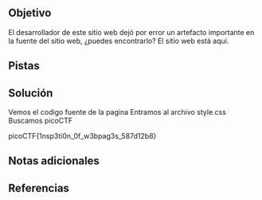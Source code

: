 ## Objetivo

El desarrollador de este sitio web dejó por error un artefacto importante en la fuente del sitio web, ¿puedes encontrarlo? El sitio web está aquí.

## Pistas
## Solución

Vemos el codigo fuente de la pagina
Entramos al archivo style.css
Buscamos picoCTF

picoCTF{1nsp3ti0n_0f_w3bpag3s_587d12b8}
## Notas adicionales
## Referencias